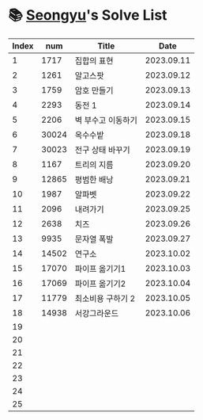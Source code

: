 # 📚 <a href="https://github.com/kimseongyu">Seongyu</a>'s Solve List

| Index | num   | Title              | Date       |
| ----- | ----- | ------------------ | ---------- |
| 1     | 1717  | 집합의 표현        | 2023.09.11 |
| 2     | 1261  | 알고스팟           | 2023.09.12 |
| 3     | 1759  | 암호 만들기        | 2023.09.13 |
| 4     | 2293  | 동전 1             | 2023.09.14 |
| 5     | 2206  | 벽 부수고 이동하기 | 2023.09.15 |
| 6     | 30024 | 옥수수밭           | 2023.09.18 |
| 7     | 30023 | 전구 상태 바꾸기   | 2023.09.19 |
| 8     | 1167  | 트리의 지름        | 2023.09.20 |
| 9     | 12865 | 평범한 배낭        | 2023.09.21 |
| 10    | 1987  | 알파벳             | 2023.09.22 |
| 11    | 2096  | 내려가기           | 2023.09.25 |
| 12    | 2638  | 치즈               | 2023.09.26 |
| 13    | 9935  | 문자열 폭발        | 2023.09.27 |
| 14    | 14502 | 연구소             | 2023.10.02 |
| 15    | 17070 | 파이프 옮기기1     | 2023.10.03 |
| 16    | 17069 | 파이프 옮기기2     | 2023.10.04 |
| 17    | 11779 | 최소비용 구하기 2  | 2023.10.05 |
| 18    | 14938 | 서강그라운드       | 2023.10.06 |
| 19    |       |                    |            |
| 20    |       |                    |            |
| 21    |       |                    |            |
| 22    |       |                    |            |
| 23    |       |                    |            |
| 24    |       |                    |            |
| 25    |       |                    |            |
